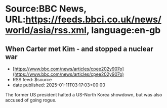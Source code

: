# Source:BBC News, URL:https://feeds.bbci.co.uk/news/world/asia/rss.xml, language:en-gb

## When Carter met Kim - and stopped a nuclear war
 - [https://www.bbc.com/news/articles/cpee202y907o](https://www.bbc.com/news/articles/cpee202y907o)
 - RSS feed: $source
 - date published: 2025-01-11T03:17:03+00:00

The former US president halted a US-North Korea showdown, but was also accused of going rogue.

